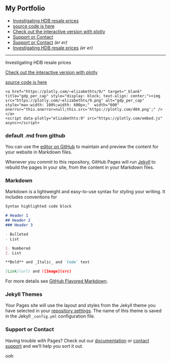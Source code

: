 ## My Portfolio
- [Investigating HDB resale prices](#Investigating-HDB-resale-prices)
- [source code is here](https://github.com/samuel-lwl/samuel-lwl.github.io)
- [Check out the interactive version with plotly](https://nbviewer.jupyter.org/github/samuel-lwl/samuel-lwl.github.io/blob/master/projects/analysis.ipynb)
- [Support or Contact](#Support-or-Contactzzz)
- <a href="#Support-or-Contactzzz">Support or Contact</a> _(er er)_
- <a href="#Investigating-HDB-resale-prices">Investigating HDB resale prices</a> _(er er)_
---

<!-- ## Investigating HDB resale prices -->

<a id="Investigating HDB resale prices">Investigating HDB resale prices</a>

[Check out the interactive version with plotly](https://nbviewer.jupyter.org/github/samuel-lwl/samuel-lwl.github.io/blob/master/projects/analysis.ipynb)

[source code is here](https://github.com/samuel-lwl/samuel-lwl.github.io)
<div>
    
    <a href="https://plotly.com/~elizabethts/9/" target="_blank" title="gdp_per_cap" style="display: block; text-align: center;"><img src="https://plotly.com/~elizabethts/9.png" alt="gdp_per_cap" style="max-width: 100%;width: 600px;"  width="600" onerror="this.onerror=null;this.src='https://plotly.com/404.png';" /></a>
    <script data-plotly="elizabethts:9" src="https://plotly.com/embed.js" async></script>
    
</div>

### default .md from github
You can use the [editor on GitHub](https://github.com/samuel-lwl/samuel-lwl.github.io/edit/master/README.md) to maintain and preview the content for your website in Markdown files.

Whenever you commit to this repository, GitHub Pages will run [Jekyll](https://jekyllrb.com/) to rebuild the pages in your site, from the content in your Markdown files.



### Markdown

Markdown is a lightweight and easy-to-use syntax for styling your writing. It includes conventions for

```markdown
Syntax highlighted code block

# Header 1
## Header 2
### Header 3

- Bulleted
- List

1. Numbered
2. List

**Bold** and _Italic_ and `Code` text

[Link](url) and ![Image](src)
```

For more details see [GitHub Flavored Markdown](https://guides.github.com/features/mastering-markdown/).

### Jekyll Themes

Your Pages site will use the layout and styles from the Jekyll theme you have selected in your [repository settings](https://github.com/samuel-lwl/samuel-lwl.github.io/settings/pages). The name of this theme is saved in the Jekyll `_config.yml` configuration file.

### Support or Contact

Having trouble with Pages? Check out our [documentation](https://docs.github.com/categories/github-pages-basics/) or [contact support](https://support.github.com/contact) and we’ll help you sort it out.

<a id="Support or Contactzzz">ooh</a>

